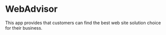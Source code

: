 # WebAdvisor
This app provides that customers can find the best web site solution choice for their business.
